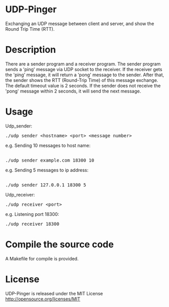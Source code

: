 # UDP-Pinger
Exchanging an UDP message between client and server, and show the Round Trip Time (RTT).

# Description
There are a sender program and a receiver program. The sender program sends a 'ping' message via UDP socket to the receiver. If the receiver gets the 'ping' message, it will return a 'pong' message to the sender. After that, the sender shows the RTT (Round-Trip Time) of this message exchange. The default timeout value is 2 seconds. If the sender does not receive the 'pong' message within 2 seconds, it will send the next message.


# Usage
Udp_sender: 
<pre>
./udp_sender &lt;hostname> &lt;port> &lt;message_number>
</pre>
e.g. Sending 10 messages to host name: 
<pre> 
./udp_sender example.com 18300 10 
</pre>
e.g. Sending 5 messages to ip address: 
<pre> 
./udp_sender 127.0.0.1 18300 5
</pre>
Udp_receiver: 
<pre>
./udp_receiver &lt;port>
</pre>
e.g. Listening port 18300: 
<pre>
./udp_receiver 18300
</pre>

# Compile the source code
A Makefile for compile is provided.<br />

# License
UDP-Pinger is released under the MIT License  
http://opensource.org/licenses/MIT
